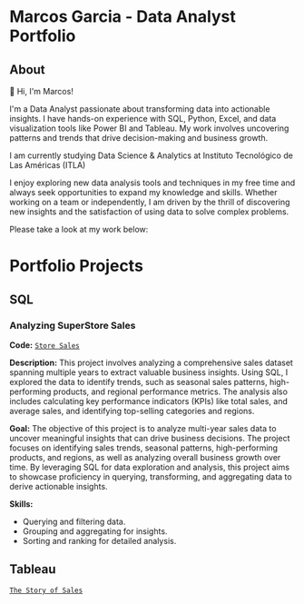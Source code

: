 # Marcos Garcia - Data Analyst Portfolio
## About

👋 Hi, I'm Marcos!

I'm a Data Analyst passionate about transforming data into actionable insights. I have hands-on experience with SQL, Python, Excel, and data visualization tools like Power BI and Tableau. My work involves uncovering patterns and trends that drive decision-making and business growth.

I am currently studying Data Science & Analytics at Instituto Tecnológico de Las Américas (ITLA)

I enjoy exploring new data analysis tools and techniques in my free time and always seek opportunities to expand my knowledge and skills. Whether working on a team or independently, I am driven by the thrill of discovering new insights and the satisfaction of using data to solve complex problems.

Please take a look at my work below:

# Portfolio Projects
## SQL

### Analyzing SuperStore Sales
**Code:** [`Store Sales`](https://github.com/marcos-garcia-csv/Portofio-Projects-/blob/main/SuperStore%20Sales.sql)

**Description:** This project involves analyzing a comprehensive sales dataset spanning multiple years to extract valuable business insights. Using SQL, I explored the data to identify trends, such as seasonal sales patterns, high-performing products, and regional performance metrics. The analysis also includes calculating key performance indicators (KPIs) like total sales, and average sales, and identifying top-selling categories and regions.

**Goal:** The objective of this project is to analyze multi-year sales data to uncover meaningful insights that can drive business decisions. The project focuses on identifying sales trends, seasonal patterns, high-performing products, and regions, as well as analyzing overall business growth over time. By leveraging SQL for data exploration and analysis, this project aims to showcase proficiency in querying, transforming, and aggregating data to derive actionable insights.

**Skills:**  
  - Querying and filtering data.  
  - Grouping and aggregating for insights.  
  - Sorting and ranking for detailed analysis.

## Tableau

[`The Story of Sales`](https://public.tableau.com/app/profile/marcos.garcia6213/viz/SuperStoreSales_17357885091090/TheStoryofSales?publish=yes)
